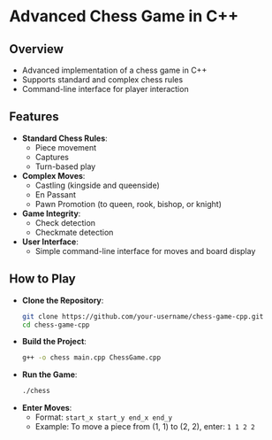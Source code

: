 # Advanced Chess Game in C++

## Overview
- Advanced implementation of a chess game in C++
- Supports standard and complex chess rules
- Command-line interface for player interaction

## Features
- **Standard Chess Rules**: 
  - Piece movement
  - Captures
  - Turn-based play
- **Complex Moves**: 
  - Castling (kingside and queenside)
  - En Passant
  - Pawn Promotion (to queen, rook, bishop, or knight)
- **Game Integrity**: 
  - Check detection
  - Checkmate detection
- **User Interface**: 
  - Simple command-line interface for moves and board display

## How to Play
- **Clone the Repository**:
  ```sh
  git clone https://github.com/your-username/chess-game-cpp.git
  cd chess-game-cpp
  ```
- **Build the Project**:
  ```sh
  g++ -o chess main.cpp ChessGame.cpp
  ```
- **Run the Game**:
  ```sh
  ./chess
  ```
- **Enter Moves**:
  - Format: `start_x start_y end_x end_y`
  - Example: To move a piece from (1, 1) to (2, 2), enter: `1 1 2 2`
```
